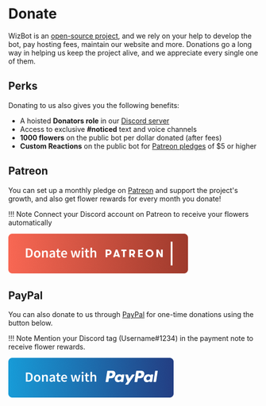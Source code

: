 # Donate

WizBot is an [open-source project][gitlab], and we rely on your help to develop the bot, pay hosting fees, maintain our website and more.
Donations go a long way in helping us keep the project alive, and we appreciate every single one of them.

## Perks

Donating to us also gives you the following benefits:

- A hoisted **Donators role** in our [Discord server][discord-server]
- Access to exclusive **#noticed** text and voice channels
- **1000 flowers** on the public bot per dollar donated (after fees)
- **Custom Reactions** on the public bot for [Patreon pledges][patreon] of $5 or higher

## Patreon

You can set up a monthly pledge on [Patreon][patreon] and support the project's growth, and also get flower rewards for every month you donate!

!!! Note
    Connect your Discord account on Patreon to receive your flowers automatically

[![img][patreon-button]][patreon]

## PayPal

You can also donate to us through [PayPal][paypal] for one-time donations using the button below.

!!! Note
    Mention your Discord tag (Username#1234) in the payment note to receive flower rewards.

[![img][paypal-button]][paypal]

[gitlab]: https://gitlab.com/WizNet/WizBot
[discord-server]: https://wizbot.cc/discord
[patreon]: https://www.patreon.com/WizNet
[patreon-button]: ./assets/patreon.png
[paypal]: https://paypal.me/Wizkiller96Network
[paypal-button]: ./assets/paypal.png

